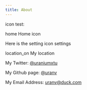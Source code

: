 ```yaml
---
title: About
---
```


icon test:

<span class="material-symbols-outlined">
  home
</span> Home icon

Here is the setting icon 
<span class="material-symbols-outlined">
  settings
</span>

<span class="material-symbols-outlined">
  location_on
</span> My location





My Twitter: [@uraniumxtu](https://x.com/uraniumxtu/)

My Github page: [@uranv](https://github.com/uranv)

My Email Address: [uranv@duck.com]()
